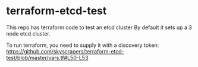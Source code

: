 # terraform-etcd-test
This repo has terraform code to test an etcd cluster
By default it sets up a 3 node etcd cluster.

To run terraform, you need to supply it with a discovery token: https://github.com/skyscrapers/terraform-etcd-test/blob/master/vars.tf#L50-L53

